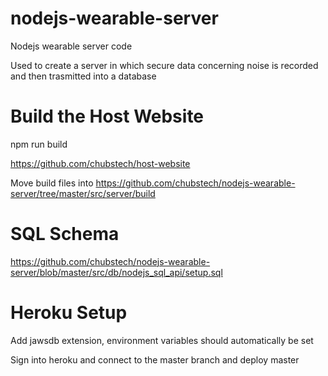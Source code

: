 # nodejs-wearable-server
Nodejs wearable server code

Used to create a server in which secure data concerning noise is recorded and then trasmitted into a database

# Build the Host Website

npm run build

https://github.com/chubstech/host-website

Move build files into https://github.com/chubstech/nodejs-wearable-server/tree/master/src/server/build

# SQL Schema

https://github.com/chubstech/nodejs-wearable-server/blob/master/src/db/nodejs_sql_api/setup.sql

# Heroku Setup

Add jawsdb extension, environment variables should automatically be set

Sign into heroku and connect to the master branch and deploy master
